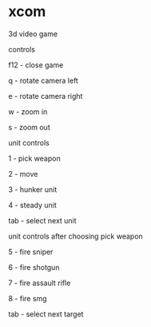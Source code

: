 # xcom
3d video game

controls

f12 - close game

q - rotate camera left

e - rotate camera right

w - zoom in 

s - zoom out

unit controls

1 - pick weapon

2 - move

3 - hunker unit

4 - steady unit

tab - select next unit

unit controls after choosing pick weapon

5 - fire sniper

6 - fire shotgun

7 - fire assault rifle

8 - fire smg

tab - select next target


